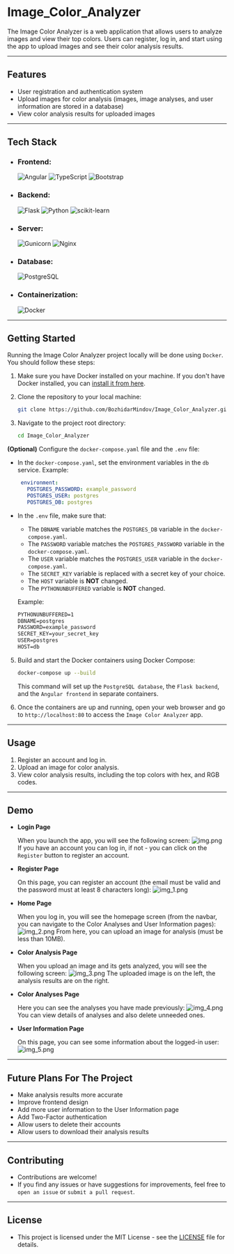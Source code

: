 # Image_Color_Analyzer

The Image Color Analyzer is a web application that allows users to analyze images and view their top colors. Users can register, log in, and start using the app to upload images and see their color analysis results.

---

## Features
- User registration and authentication system
- Upload images for color analysis (images, image analyses, and user information are stored in a database)
- View color analysis results for uploaded images

---

## Tech Stack

- ### Frontend:
    ![ Angular ](https://img.shields.io/badge/Angular-DD0031?style=for-the-badge&logo=Angular) ![ TypeScript ](https://img.shields.io/badge/Typescript-41454A?style=for-the-badge&logo=TypeScript) ![ Bootstrap ](https://img.shields.io/badge/Bootstrap-41454A?style=for-the-badge&logo=Bootstrap)

- ### Backend:
    ![ Flask ](https://img.shields.io/badge/Flask-000000?style=for-the-badge&logo=Flask) ![ Python ](https://img.shields.io/badge/Python-ECD53F?style=for-the-badge&logo=Python) ![ scikit-learn ](https://img.shields.io/badge/scikitlearn-41454A?style=for-the-badge&logo=scikit-learn)

- ### Server:
    ![ Gunicorn ](https://img.shields.io/badge/Gunicorn-41454A?style=for-the-badge&logo=Gunicorn) ![ Nginx ](https://img.shields.io/badge/Nginx-009639?style=for-the-badge&logo=Nginx)

- ### Database:
    ![ PostgreSQL ](https://img.shields.io/badge/PostgreSQL-41454A?style=for-the-badge&logo=PostgreSQL)

- ### Containerization:
    ![ Docker ](https://img.shields.io/badge/Docker-41454A?style=for-the-badge&logo=Docker)

---

## Getting Started

Running the Image Color Analyzer project locally will be done using `Docker`. You should follow these steps:

1. Make sure you have Docker installed on your machine. If you don't have Docker installed, you can [install it from here](https://docs.docker.com/get-docker/).

2. Clone the repository to your local machine:

   ```bash
   git clone https://github.com/BozhidarMindov/Image_Color_Analyzer.git
   ```

3. Navigate to the project root directory:

   ```bash
   cd Image_Color_Analyzer
   ```

**(Optional)** Configure the `docker-compose.yaml` file and the `.env` file:
- In the `docker-compose.yaml`, set the environment variables in the `db` service.
    Example:
    ```yaml
     environment:
       POSTGRES_PASSWORD: example_password
       POSTGRES_USER: postgres
       POSTGRES_DB: postgres
    ```
- In the `.env` file, make sure that:
    - The `DBNAME` variable matches the `POSTGRES_DB` variable in the `docker-compose.yaml`.
    - The `PASSWORD` variable matches the `POSTGRES_PASSWORD` variable in the `docker-compose.yaml`.
    - The `USER` variable matches the `POSTGRES_USER` variable in the `docker-compose.yaml`.
    - The `SECRET_KEY` variable is replaced with a secret key of your choice.
    - The `HOST` variable is **NOT** changed.
    - The `PYTHONUNBUFFERED` variable is **NOT** changed.

    Example:
    ```txt
    PYTHONUNBUFFERED=1
    DBNAME=postgres
    PASSWORD=example_password
    SECRET_KEY=your_secret_key
    USER=postgres
    HOST=db
    ```
5. Build and start the Docker containers using Docker Compose:
   
   ```bash
   docker-compose up --build
   ```
   
   This command will set up the `PostgreSQL database`, the `Flask backend`, and the `Angular frontend` in separate containers.

6. Once the containers are up and running, open your web browser and go to `http://localhost:80` to access the `Image Color Analyzer` app.

---

## Usage

1. Register an account and log in.
2. Upload an image for color analysis.
3. View color analysis results, including the top colors with hex, and RGB codes.

---

## Demo
- **Login Page**

    When you launch the app, you will see the following screen:
    ![img.png](md_images/img.png)
    If you have an account you can log in, if not - you can click on the `Register` button to register an account.


- **Register Page**

    On this page, you can register an account (the email must be valid and the password must at least 8 characters long):
    ![img_1.png](md_images/img_1.png)


- **Home Page**

    When you log in, you will see the homepage screen (from the navbar, you can navigate to the Color Analyses and User Information pages):
    ![img_2.png](md_images/img_2.png)
    From here, you can upload an image for analysis (must be less than 10MB).


- **Color Analysis Page**

    When you upload an image and its gets analyzed, you will see the following screen:
    ![img_3.png](md_images/img_3.png)
    The uploaded image is on the left, the analysis results are on the right.


- **Color Analyses Page**

    Here you can see the analyses you have made previously:
    ![img_4.png](md_images/img_4.png)
    You can view details of analyses and also delete unneeded ones.


- **User Information Page**

    On this page, you can see some information about the logged-in user:
    ![img_5.png](md_images/img_5.png)

---

## Future Plans For The Project
- Make analysis results more accurate
- Improve frontend design
- Add more user information to the User Information page
- Add Two-Factor authentication
- Allow users to delete their accounts
- Allow users to download their analysis results

---

## Contributing
- Contributions are welcome! 
- If you find any issues or have suggestions for improvements, feel free to `open an issue` or `submit a pull request`.

---

## License
- This project is licensed under the MIT License - see the [LICENSE](LICENSE) file for details.
